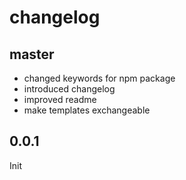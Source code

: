 # changelog

## master

- changed keywords for npm package
- introduced changelog
- improved readme
- make templates exchangeable

## 0.0.1

Init
